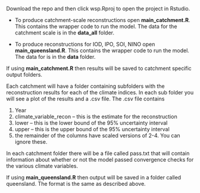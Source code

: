  Download the repo and then click wsp.Rproj to open the project in Rstudio. 

  - To produce catchment-scale reconstructions open __main_catchment.R__. This contains the wrapper code to run the model. The data for the catchment scale is in the __data_all__ folder. 

  - To produce reconstructions for IOD, IPO, SOI, NINO open __main_queensland.R__. This contains the wrapper code to run the model. The data for is in the __data__ folder. 


If using __main_catchment.R__ then results will be saved to catchment specific output folders.

Each catchment will have a folder containing subfolders with the reconstruction results for each of the climate indices. In each sub folder you will see a plot of the results and a .csv file. The .csv file contains
 
1. Year
2. climate_variable_recon – this is the estimate for the reconstruction
3. lower – this is the lower bound of the 95% uncertainty interval
4. upper – this is the upper bound of the 95% uncertainty interval
5. the remainder of the columns have scaled versions of 2-4. You can ignore these.

In each catchment folder there will be a file called pass.txt that will contain information about whether or not the model passed convergence checks for the various climate variables.

If using __main_queensland.R__ then output will be saved in a folder called queensland. The format is the same as described above. 
